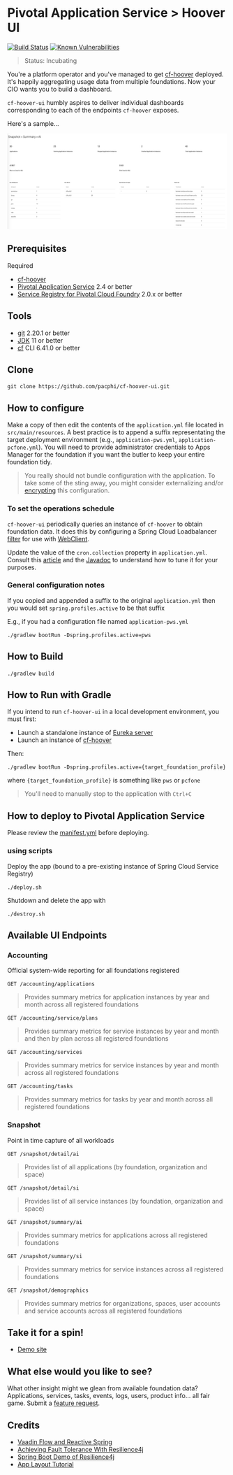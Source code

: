 # Pivotal Application Service > Hoover UI

[![Build Status](https://travis-ci.org/pacphi/cf-hoover.svg?branch=master)](https://travis-ci.org/pacphi/cf-hoover-ui) [![Known Vulnerabilities](https://snyk.io/test/github/pacphi/cf-hoover-ui/badge.svg)](https://snyk.io/test/github/pacphi/cf-hoover-ui)

> Status: Incubating

You're a platform operator and you've managed to get [cf-hoover](https://github.com/pacphi/) deployed. It's happily aggregating usage data from multiple foundations.  Now your CIO wants you to build a dashboard.

`cf-hoover-ui` humbly aspires to deliver individual dashboards corresponding to each of the endpoints `cf-hoover` exposes.

Here's a sample...

![Snapshot Summary containing application and application instance metrics](docs/snapshot-summary-ai.png)

## Prerequisites

Required

* [cf-hoover](https://github.com/pacphi/cf-hoover)
* [Pivotal Application Service](https://pivotal.io/platform/pivotal-application-service) 2.4 or better
* [Service Registry for Pivotal Cloud Foundry](https://docs.pivotal.io/spring-cloud-services/2-0/common/service-registry/index.html) 2.0.x or better


## Tools

* [git](https://git-scm.com/downloads) 2.20.1 or better
* [JDK](http://openjdk.java.net/install/) 11 or better
* [cf](https://docs.cloudfoundry.org/cf-cli/install-go-cli.html) CLI 6.41.0 or better


## Clone

```
git clone https://github.com/pacphi/cf-hoover-ui.git
```


## How to configure

Make a copy of then edit the contents of the `application.yml` file located in `src/main/resources`.  A best practice is to append a suffix representating the target deployment environment (e.g., `application-pws.yml`, `application-pcfone.yml`). You will need to provide administrator credentials to Apps Manager for the foundation if you want the butler to keep your entire foundation tidy.

> You really should not bundle configuration with the application. To take some of the sting away, you might consider externalizing and/or [encrypting](https://blog.novatec-gmbh.de/encrypted-properties-spring/) this configuration.

### To set the operations schedule

`cf-hoover-ui` periodically queries an instance of `cf-hoover` to obtain foundation data.  It does this by configuring a Spring Cloud Loadbalancer [filter](https://github.com/spring-cloud-incubator/spring-cloud-loadbalancer/blob/master/docs/src/main/asciidoc/spring-cloud-commons.adoc#spring-webflux-webclient-as-a-load-balancer-client) for use with [WebClient](https://docs.spring.io/spring-boot/docs/current/reference/html/boot-features-webclient.html#boot-features-webclient).

Update the value of the `cron.collection` property in `application.yml`.  Consult this [article](https://www.baeldung.com/spring-scheduled-tasks) and the [Javadoc](https://docs.spring.io/spring-framework/docs/current/javadoc-api/org/springframework/scheduling/annotation/Scheduled.html#cron--) to understand how to tune it for your purposes.

### General configuration notes

If you copied and appended a suffix to the original `application.yml` then you would set `spring.profiles.active` to be that suffix

E.g., if you had a configuration file named `application-pws.yml`

```
./gradlew bootRun -Dspring.profiles.active=pws
```

## How to Build

```
./gradlew build
```


## How to Run with Gradle

If you intend to run `cf-hoover-ui` in a local development environment, you must first:

* Launch a standalone instance of [Eureka server](https://cloud.spring.io/spring-cloud-netflix/multi/multi_spring-cloud-eureka-server.html)
* Launch an instance of [cf-hoover](https://github.com/pacphi/cf-hoover#how-to-run-with-gradle)

Then:

```
./gradlew bootRun -Dspring.profiles.active={target_foundation_profile}
```
where `{target_foundation_profile}` is something like `pws` or `pcfone`

> You'll need to manually stop to the application with `Ctrl+C`


## How to deploy to Pivotal Application Service

Please review the [manifest.yml](manifest.yml) before deploying.

### using scripts

Deploy the app (bound to a pre-existing instance of Spring Cloud Service Registry)

```
./deploy.sh
```

Shutdown and delete the app with

```
./destroy.sh
```

## Available UI Endpoints

### Accounting

Official system-wide reporting for all foundations registered

```
GET /accounting/applications
```
> Provides summary metrics for application instances by year and month across all registered foundations

```
GET /accounting/service/plans
```
> Provides summary metrics for service instances by year and month and then by plan across all registered foundations

```
GET /accounting/services
```
> Provides summary metrics for service instances by year and month across all registered foundations

```
GET /accounting/tasks
```
> Provides summary metrics for tasks by year and month across all registered foundations

### Snapshot

Point in time capture of all workloads

```
GET /snapshot/detail/ai
```
> Provides list of all applications (by foundation, organization and space)


```
GET /snapshot/detail/si
```
> Provides list of all service instances (by foundation, organization and space)

```
GET /snapshot/summary/ai
```
> Provides summary metrics for applications across all registered foundations

```
GET /snapshot/summary/si
```
> Provides summary metrics for service instances across all registered foundations

```
GET /snapshot/demographics
```
> Provides summary metrics for organizations, spaces, user accounts and service accounts across all registered foundations

## Take it for a spin!

* [Demo site](https://cf-hoover-ui-wacky-crocodile.apps.pcfone.io)

## What else would you like to see?

What other insight might we glean from available foundation data? Applications, services, tasks, events, logs, users, product info... all fair game.  Submit a [feature request](https://github.com/pacphi/cf-hoover-ui/issues/new).


## Credits

* [Vaadin Flow and Reactive Spring](https://committed.software/posts/vaadin-and-spring/vaadin-spring/)
* [Achieving Fault Tolerance With Resilience4j](https://dzone.com/articles/resilience4j-intro)
* [Spring Boot Demo of Resilience4j](https://github.com/RobWin/resilience4j-spring-boot2-demo)
* [App Layout Tutorial](https://github.com/vaadin-learning-center/flow-layout-app_layout-vaadin)
